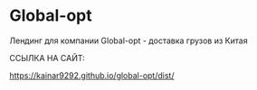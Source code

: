 # Global-opt

Лендинг для компании Global-opt - доставка грузов из Китая

ССЫЛКА НА САЙТ:

https://kainar9292.github.io/global-opt/dist/
